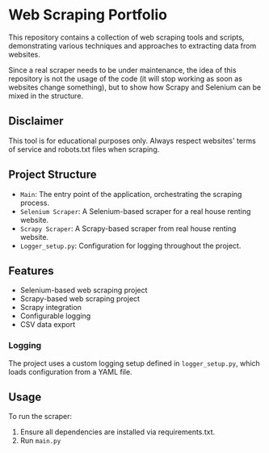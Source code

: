 # Web Scraping Portfolio

This repository contains a collection of web scraping tools and scripts, demonstrating various techniques and approaches to extracting data from websites.

Since a real scraper needs to be under maintenance, the idea of this repository is not the usage of the code (it will stop working as soon as websites change something), but to show how Scrapy and Selenium can be mixed in the structure.

## Disclaimer

This tool is for educational purposes only.
Always respect websites' terms of service and robots.txt files when scraping.

## Project Structure

- `Main`: The entry point of the application, orchestrating the scraping process.
- `Selenium Scraper`: A Selenium-based scraper for a real house renting website.
- `Scrapy Scraper`:  A Scrapy-based scraper from real house renting website.
- `Logger_setup.py`: Configuration for logging throughout the project.

## Features

- Selenium-based web scraping project
- Scrapy-based web scraping project
- Scrapy integration
- Configurable logging
- CSV data export

### Logging

The project uses a custom logging setup defined in `logger_setup.py`, which loads configuration from a YAML file.

## Usage

To run the scraper:

1. Ensure all dependencies are installed via requirements.txt.
2. Run `main.py`

